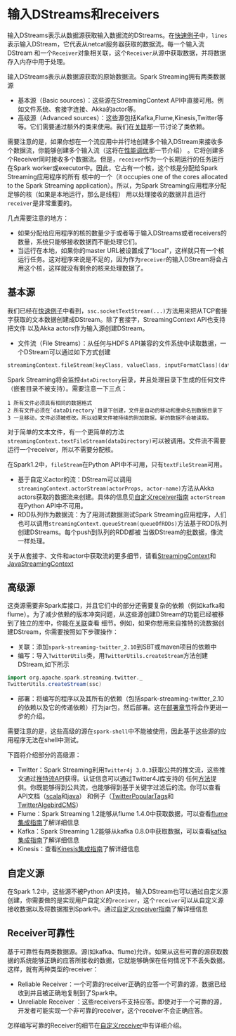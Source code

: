 # 输入DStreams和receivers

输入DStreams表示从数据源获取输入数据流的DStreams。在[快速例子](../a-quick-example.md)中，`lines`表示输入DStream，它代表从netcat服务器获取的数据流。每一个输入流DStream
和一个`Receiver`对象相关联，这个`Receiver`从源中获取数据，并将数据存入内存中用于处理。

输入DStreams表示从数据源获取的原始数据流。Spark Streaming拥有两类数据源
- 基本源（Basic sources）：这些源在StreamingContext API中直接可用。例如文件系统、套接字连接、Akka的actor等。
- 高级源（Advanced sources）：这些源包括Kafka,Flume,Kinesis,Twitter等等。它们需要通过额外的类来使用。我们在[关联](linking.md)那一节讨论了类依赖。

需要注意的是，如果你想在一个流应用中并行地创建多个输入DStream来接收多个数据流，你能够创建多个输入流（这将在[性能调优](../performance-tuning/README.md)那一节介绍）
。它将创建多个Receiver同时接收多个数据流。但是，`receiver`作为一个长期运行的任务运行在Spark worker或executor中。因此，它占有一个核，这个核是分配给Spark Streaming应用程序的所有
核中的一个（it occupies one of the cores allocated to the Spark Streaming application）。所以，为Spark Streaming应用程序分配足够的核（如果是本地运行，那么是线程）
用以处理接收的数据并且运行`receiver`是非常重要的。

几点需要注意的地方：
- 如果分配给应用程序的核的数量少于或者等于输入DStreams或者receivers的数量，系统只能够接收数据而不能处理它们。
- 当运行在本地，如果你的master URL被设置成了“local”，这样就只有一个核运行任务。这对程序来说是不足的，因为作为`receiver`的输入DStream将会占用这个核，这样就没有剩余的核来处理数据了。

## 基本源

我们已经在[快速例子](../a-quick-example.md)中看到，`ssc.socketTextStream(...)`方法用来把从TCP套接字获取的文本数据创建成DStream。除了套接字，StreamingContext API也支持把文件
以及Akka actors作为输入源创建DStream。

- 文件流（File Streams）：从任何与HDFS API兼容的文件系统中读取数据，一个DStream可以通过如下方式创建

```scala
streamingContext.fileStream[keyClass, valueClass, inputFormatClass](dataDirectory)
```
Spark Streaming将会监控`dataDirectory`目录，并且处理目录下生成的任何文件（嵌套目录不被支持）。需要注意一下三点：

    1 所有文件必须具有相同的数据格式
    2 所有文件必须在`dataDirectory`目录下创建，文件是自动的移动和重命名到数据目录下
    3 一旦移动，文件必须被修改。所以如果文件被持续的附加数据，新的数据不会被读取。

对于简单的文本文件，有一个更简单的方法`streamingContext.textFileStream(dataDirectory)`可以被调用。文件流不需要运行一个receiver，所以不需要分配核。

在Spark1.2中，`fileStream`在Python API中不可用，只有`textFileStream`可用。

- 基于自定义actor的流：DStream可以调用`streamingContext.actorStream(actorProps, actor-name)`方法从Akka actors获取的数据流来创建。具体的信息见[自定义receiver指南](https://spark.apache.org/docs/latest/streaming-custom-receivers.html#implementing-and-using-a-custom-actor-based-receiver)
`actorStream`在Python API中不可用。
- RDD队列作为数据流：为了用测试数据测试Spark Streaming应用程序，人们也可以调用`streamingContext.queueStream(queueOfRDDs)`方法基于RDD队列创建DStreams。每个push到队列的RDD都被
当做DStream的批数据，像流一样处理。

关于从套接字、文件和actor中获取流的更多细节，请看[StreamingContext](https://spark.apache.org/docs/latest/api/scala/index.html#org.apache.spark.streaming.StreamingContext)和
[JavaStreamingContext](https://spark.apache.org/docs/latest/api/java/index.html?org/apache/spark/streaming/api/java/JavaStreamingContext.html)

## 高级源

这类源需要非Spark库接口，并且它们中的部分还需要复杂的依赖（例如kafka和flume）。为了减少依赖的版本冲突问题，从这些源创建DStream的功能已经被移到了独立的库中，你能在[关联](linking.md)查看
细节。例如，如果你想用来自推特的流数据创建DStream，你需要按照如下步骤操作：

- 关联：添加`spark-streaming-twitter_2.10`到SBT或maven项目的依赖中
- 编写：导入`TwitterUtils`类，用`TwitterUtils.createStream`方法创建DStream,如下所示
```scala
import org.apache.spark.streaming.twitter._
TwitterUtils.createStream(ssc)
```
- 部署：将编写的程序以及其所有的依赖（包括spark-streaming-twitter_2.10的依赖以及它的传递依赖）打为jar包，然后部署。这在[部署章节](deploying-applications.md)将会作更进一步的介绍。

需要注意的是，这些高级的源在`spark-shell`中不能被使用，因此基于这些源的应用程序无法在shell中测试。

下面将介绍部分的高级源：

- Twitter：Spark Streaming利用`Twitter4j 3.0.3`获取公共的推文流，这些推文通过[推特流API](https://dev.twitter.com/docs/streaming-apis)获得。认证信息可以通过Twitter4J库支持的
任何[方法](http://twitter4j.org/en/configuration.html)提供。你既能够得到公共流，也能够得到基于关键字过滤后的流。你可以查看API文档（[scala](https://spark.apache.org/docs/latest/api/scala/index.html#org.apache.spark.streaming.twitter.TwitterUtils$)和[java](https://spark.apache.org/docs/latest/api/java/index.html?org/apache/spark/streaming/twitter/TwitterUtils.html)）
和例子（[TwitterPopularTags](https://github.com/apache/spark/blob/master/examples/src/main/scala/org/apache/spark/examples/streaming/TwitterPopularTags.scala)和[TwitterAlgebirdCMS](https://github.com/apache/spark/blob/master/examples/src/main/scala/org/apache/spark/examples/streaming/TwitterAlgebirdCMS.scala)）
- Flume：Spark Streaming 1.2能够从flume 1.4.0中获取数据，可以查看[flume集成指南](flume-integration-guide.md)了解详细信息
- Kafka：Spark Streaming 1.2能够从kafka 0.8.0中获取数据，可以查看[kafka集成指南](kafka-integration-guide.md)了解详细信息
- Kinesis：查看[Kinesis集成指南](kinesis-integration.md)了解详细信息

## 自定义源

在Spark 1.2中，这些源不被Python API支持。
输入DStream也可以通过自定义源创建，你需要做的是实现用户自定义的`receiver`，这个`receiver`可以从自定义源接收数据以及将数据推到Spark中。通过[自定义receiver指南](custom-receiver.md)了解详细信息

## Receiver可靠性

基于可靠性有两类数据源。源(如kafka、flume)允许。如果从这些可靠的源获取数据的系统能够正确的应答所接收的数据，它就能够确保在任何情况下不丢失数据。这样，就有两种类型的receiver：

- Reliable Receiver：一个可靠的receiver正确的应答一个可靠的源，数据已经收到并且被正确地复制到了Spark中。
- Unreliable Receiver ：这些receivers不支持应答。即使对于一个可靠的源，开发者可能实现一个非可靠的receiver，这个receiver不会正确应答。

怎样编写可靠的Receiver的细节在[自定义receiver](custom-receiver.md)中有详细介绍。
